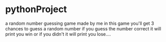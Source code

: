 # pythonProject
a random number guessing game made by me in this game you'll get 3 chances to guess a random number if you guess the number correct it will print you win or if you didn't it will print you lose....
